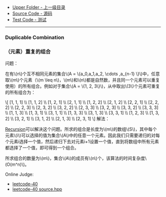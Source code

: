* [Upper Folder - 上一级目录](../)
* [Source Code - 源码](https://github.com/zhaochenyou/Way-to-Algorithm/blob/master/src/CombinatorialMathematics/DuplicableCombination.hpp)
* [Test Code - 测试](https://github.com/zhaochenyou/Way-to-Algorithm/blob/master/src/CombinatorialMathematics/DuplicableCombination.cpp)

--------

### Duplicable Combination
### （元素）重复的组合
<div>
问题：
<p id="i">在有\(n\)个互不相同元素的集合\(A = \{a_0,a_1,a_2, \cdots ,a_{n-1} \}\)中，任意取\(m\)个元素（\(m \leq n\)，\(m\)和\(n\)都是自然数，并且同一个元素可以重复使用）的所有组合。例如对于集合\(A = \{1, 2, 3\}\)，从中取出\(3\)个元素可重复的所有组合为：</p>
\[
[1, 1, 1] \\
[1, 1, 2] \\
[1, 2, 1] \\
[2, 1, 1] \\
[1, 2, 2] \\
[2, 1, 2] \\
[2, 2, 1] \\
[2, 2, 2] \\
[2, 2, 3] \\
[2, 3, 2] \\
[3, 2, 2] \\
[2, 3, 3] \\
[3, 2, 3] \\
[3, 3, 2] \\
[3, 3, 3] \\
[1, 1, 3] \\
[1, 3, 1] \\
[3, 1, 1] \\
[1, 3, 3] \\
[3, 1, 3] \\
[3, 3, 1] \\
[1, 2, 3] \\
[1, 3, 2] \\
[3, 2, 1] \\
[3, 1, 2] \\
[2, 1, 3] \\
[2, 3, 1]
\]
解法：
<p id="i"><a href="https://zhaochenyou.github.io/Way-to-Algorithm/Search/Recursion">Recursion</a>可以解决这个问题。所求的组合是长度为\(m\)的数组\(S\)，其中每个元素\(i\)可以选择的值为集合\(A\)中的任意一个元素。因此我们只需要递归的对每个元素i选择一个值，然后递归下去对元素i+1设置一个值，直到将数组中所有元素都选择了一个值，即可得到一个组合。 </p>
<p id="i">所求组合的数量为\(m\)，集合\(A\)的成员有\(n\)个，该算法的时间复杂度\(O(m^n)\)。 </p>
</div>

Online Judge:
* [leetcode-40](https://leetcode.com/problems/combination-sum/)
* [leetcode-40 source.hpp](https://github.com/zhaochenyou/Way-to-Algorithm/blob/master/attachment/leetcode-40.hpp)
